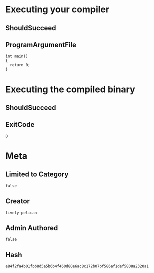 # Executing your compiler

## ShouldSucceed

## ProgramArgumentFile

```
int main()
{
  return 0;
}
```

# Executing the compiled binary

## ShouldSucceed

## ExitCode

```
0
```

# Meta

## Limited to Category

```
false
```

## Creator

```
lively-pelican
```

## Admin Authored

```
false
```

## Hash

```
e84f2fa4b01fbb8d5a5b6b4f460d80e6ac8c172b07bf586af1def5808a2320a1
```
